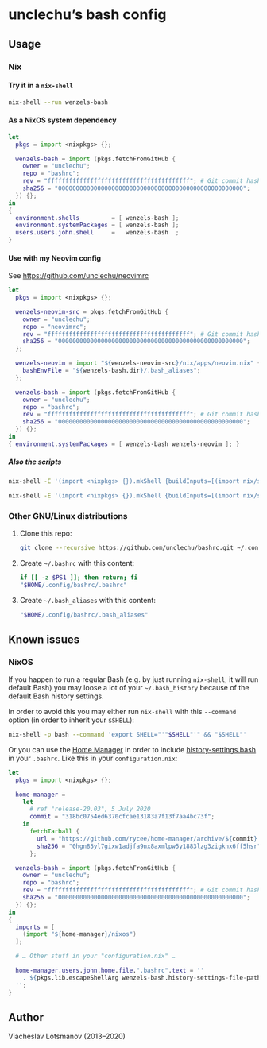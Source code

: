 # unclechu’s bash config

## Usage

### Nix

#### Try it in a `nix-shell`

```sh
nix-shell --run wenzels-bash
```

#### As a NixOS system dependency

```nix
let
  pkgs = import <nixpkgs> {};

  wenzels-bash = import (pkgs.fetchFromGitHub {
    owner = "unclechu";
    repo = "bashrc";
    rev = "ffffffffffffffffffffffffffffffffffffffff"; # Git commit hash
    sha256 = "0000000000000000000000000000000000000000000000000000";
  }) {};
in
{
  environment.shells         = [ wenzels-bash ];
  environment.systemPackages = [ wenzels-bash ];
  users.users.john.shell     =   wenzels-bash  ;
}
```

#### Use with my Neovim config

See https://github.com/unclechu/neovimrc

```nix
let
  pkgs = import <nixpkgs> {};

  wenzels-neovim-src = pkgs.fetchFromGitHub {
    owner = "unclechu";
    repo = "neovimrc";
    rev = "ffffffffffffffffffffffffffffffffffffffff"; # Git commit hash
    sha256 = "0000000000000000000000000000000000000000000000000000";
  };

  wenzels-neovim = import "${wenzels-neovim-src}/nix/apps/neovim.nix" {
    bashEnvFile = "${wenzels-bash.dir}/.bash_aliases";
  };

  wenzels-bash = import (pkgs.fetchFromGitHub {
    owner = "unclechu";
    repo = "bashrc";
    rev = "ffffffffffffffffffffffffffffffffffffffff"; # Git commit hash
    sha256 = "0000000000000000000000000000000000000000000000000000";
  }) {};
in
{ environment.systemPackages = [ wenzels-bash wenzels-neovim ]; }
```

##### Also the scripts

```sh
nix-shell -E '(import <nixpkgs> {}).mkShell {buildInputs=[(import nix/scripts/timer.nix {})];}' --run 'timer --help'
```

```sh
nix-shell -E '(import <nixpkgs> {}).mkShell {buildInputs=[(import nix/scripts/hsc2hs-pipe.nix {})];}' --run 'hsc2hs-pipe --help'
```

### Other GNU/Linux distributions

1. Clone this repo:

   ```sh
   git clone --recursive https://github.com/unclechu/bashrc.git ~/.config/bashrc
   ```

2. Create `~/.bashrc` with this content:

   ```sh
   if [[ -z $PS1 ]]; then return; fi
   "$HOME/.config/bashrc/.bashrc"
   ```

3. Create `~/.bash_aliases` with this content:

   ```sh
   "$HOME/.config/bashrc/.bash_aliases"
   ```

## Known issues

### NixOS

If you happen to run a regular Bash (e.g. by just running `nix-shell`, it will
run default Bash) you may loose a lot of your `~/.bash_history` because of the
default Bash history settings.

In order to avoid this you may either run `nix-shell` with this `--command`
option (in order to inherit your `$SHELL`):

```sh
nix-shell -p bash --command 'export SHELL="'"$SHELL"'" && "$SHELL"'
```

Or you can use the [Home Manager] in order to include [history-settings.bash] in
your `.bashrc`. Like this in your `configuration.nix`:

```nix
let
  pkgs = import <nixpkgs> {};

  home-manager =
    let
      # ref "release-20.03", 5 July 2020
      commit = "318bc0754ed6370cfcae13183a7f13f7aa4bc73f";
    in
      fetchTarball {
        url = "https://github.com/rycee/home-manager/archive/${commit}.tar.gz";
        sha256 = "0hgn85yl7gixw1adjfa9nx8axmlpw5y1883lzg3zigknx6ff5hsr";
      };

  wenzels-bash = import (pkgs.fetchFromGitHub {
    owner = "unclechu";
    repo = "bashrc";
    rev = "ffffffffffffffffffffffffffffffffffffffff"; # Git commit hash
    sha256 = "0000000000000000000000000000000000000000000000000000";
  }) {};
in
{
  imports = [
    (import "${home-manager}/nixos")
  ];

  # … Other stuff in your "configuration.nix" …

  home-manager.users.john.home.file.".bashrc".text = ''
    . ${pkgs.lib.escapeShellArg wenzels-bash.history-settings-file-path}
  '';
}
```

## Author

Viacheslav Lotsmanov (2013–2020)

[Home Manager]: https://github.com/rycee/home-manager
[history-settings.bash]: history-settings.bash
